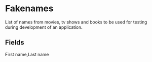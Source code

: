 # Fakenames
List of names from movies, tv shows and books to be used for testing during development of an application.
## Fields
First name,Last name
